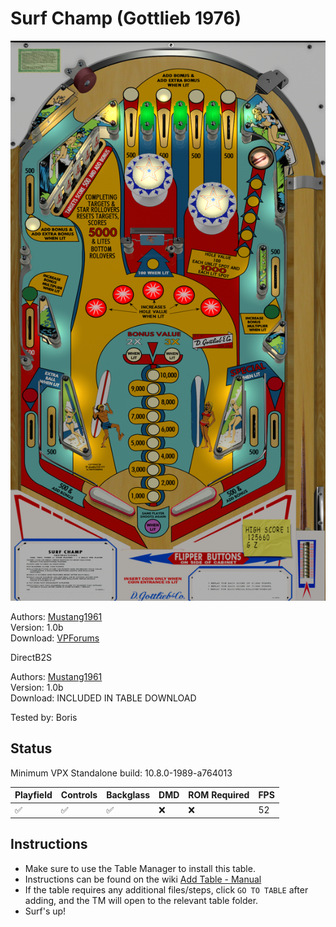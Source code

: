 # Surf Champ (Gottlieb 1976)

![Table Preview](../../images/vpx-surfchamp.png)

Authors: [Mustang1961](https://www.vpforums.org/index.php?showuser=101607/)  
Version: 1.0b  
Download: [VPForums](https://www.vpforums.org/index.php?app=downloads&showfile=18409)  

DirectB2S

Authors: [Mustang1961](https://www.vpforums.org/index.php?showuser=101607/)  
Version: 1.0b  
Download: INCLUDED IN TABLE DOWNLOAD

Tested by: Boris

## Status 

Minimum VPX Standalone build: 10.8.0-1989-a764013

| Playfield | Controls | Backglass | DMD | ROM Required | FPS | 
|-----------|----------|-----------|-----|--------------|-----|
| :white_check_mark: | :white_check_mark: | :white_check_mark: | :x: | :x: | 52 |

## Instructions

- Make sure to use the Table Manager to install this table.
- Instructions can be found on the wiki [Add Table - Manual](https://github.com/LegendsUnchained/vpx-standalone-alp4k/wiki/%5B04%5D-%F0%9F%A7%A1-TM-%E2%80%90-Other-Features#add-table---manual)
- If the table requires any additional files/steps, click `GO TO TABLE` after adding, and the TM will open to the relevant table folder.
- Surf's up!

